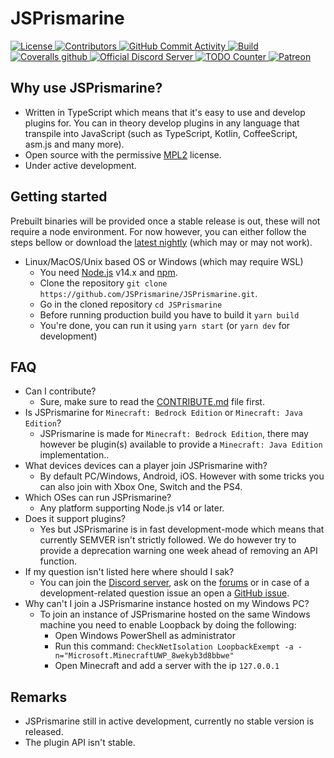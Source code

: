 # JSPrismarine

<a href="https://github.com/JSPrismarine/JSPrismarine/blob/master/LICENSE">
  <img alt="License" src="https://img.shields.io/github/license/JSPrismarine/JSPrismarine?style=flat-square">
</a>
<a href="https://github.com/JSPrismarine/JSPrismarine/graphs/contributors">
  <img alt="Contributors" src="https://img.shields.io/github/contributors/JSPrismarine/JSPrismarine?color=%23E30B5D&style=flat-square">
</a>
<a href="https://github.com/JSPrismarine/JSPrismarine/commits/master">
  <img alt="GitHub Commit Activity" src="https://img.shields.io/github/commit-activity/m/JSPrismarine/JSPrismarine?color=%2387F4BC&style=flat-square">
</a>
<a href="https://github.com/JSPrismarine/JSPrismarine/actions?query=workflow%3A%22Unit+%26+Integration+Testing%22">
  <img alt="Build" src="https://img.shields.io/github/workflow/status/JSPrismarine/JSPrismarine/Unit%20&%20Integration%20Testing?style=flat-square">
</a>
<a href="https://coveralls.io/github/JSPrismarine/JSPrismarine">
  <img alt="Coveralls github" src="https://img.shields.io/coveralls/github/JSPrismarine/JSPrismarine?style=flat-square">
</a>
<a href="https://discord.gg/6w8JWhy">
  <img alt="Official Discord Server" src="https://img.shields.io/discord/704967868885762108?color=%237289DA&label=Discord&style=flat-square">
</a>
<a href="https://github.com/JSPrismarine/JSPrismarine/search?q=todo">
  <img alt="TODO Counter" src="https://img.shields.io/github/search/JSPrismarine/JSPrismarine/todo.svg?style=flat-square">
</a>
<a href="https://www.patreon.com/prismarine">
  <img alt="Patreon" src="https://img.shields.io/endpoint.svg?url=https%3A%2F%2Fshieldsio-patreon.vercel.app%2Fapi%3Fusername%3Dprismarine%26type%3Dpatrons&style=flat-square">
</a>

## Why use JSPrismarine?

-   Written in TypeScript which means that it's easy to use and develop plugins for. You can in theory develop plugins in any language that transpile into JavaScript (such as TypeScript, Kotlin, CoffeeScript, asm.js and many more).
-   Open source with the permissive [MPL2](https://github.com/JSPrismarine/JSPrismarine/blob/master/LICENSE) license.
-   Under active development.

## Getting started

Prebuilt binaries will be provided once a stable release is out, these will not require a node environment. For now however, you can either follow the steps bellow or download the [latest nightly](https://github.com/JSPrismarine/JSPrismarine/actions?query=branch%3Amaster+workflow%3A%22Build+artifacts%22) (which may or may not work).

-   Linux/MacOS/Unix based OS or Windows (which may require WSL)
    -   You need [Node.js](https://nodejs.org) v14.x and [npm](https://www.npmjs.com).
    -   Clone the repository `git clone https://github.com/JSPrismarine/JSPrismarine.git`.
    -   Go in the cloned repository `cd JSPrismarine`
    -   Before running production build you have to build it `yarn build`
    -   You're done, you can run it using `yarn start` (or `yarn dev` for development)

## FAQ

-   Can I contribute?
    -   Sure, make sure to read the [CONTRIBUTE.md](https://github.com/JSPrismarine/JSPrismarine/blob/master/CONTRIBUTE.md) file first.
-   Is JSPrismarine for `Minecraft: Bedrock Edition` or `Minecraft: Java Edition`?
    -   JSPrismarine is made for `Minecraft: Bedrock Edition`, there may however be plugin(s) available to provide a `Minecraft: Java Edition` implementation..
-   What devices devices can a player join JSPrismarine with?
    -   By default PC/Windows, Android, iOS. However with some tricks you can also join with Xbox One, Switch and the PS4.
-   Which OSes can run JSPrismarine?
    -   Any platform supporting Node.js v14 or later.
-   Does it support plugins?
    -   Yes but JSPrismarine is in fast development-mode which means that currently SEMVER isn't strictly followed. We do however try to provide a deprecation warning one week ahead of removing an API function.
-   If my question isn't listed here where should I sak?
    -   You can join the [Discord server](https://discord.gg/fGkHZhu), ask on the [forums](https://prismarine.dev) or in case of a development-related question issue an open a [GitHub issue](https://github.com/HerryYT/JSPrismarine/issues/new).
-   Why can't I join a JSPrismarine instance hosted on my Windows PC?
    -   To join an instance of JSPrismarine hosted on the same Windows machine you need to enable Loopback by doing the following:
        -   Open Windows PowerShell as administrator
        -   Run this command: `CheckNetIsolation LoopbackExempt -a -n="Microsoft.MinecraftUWP_8wekyb3d8bbwe"`
        -   Open Minecraft and add a server with the ip `127.0.0.1`

## Remarks

-   JSPrismarine still in active development, currently no stable version is released.
-   The plugin API isn't stable.
